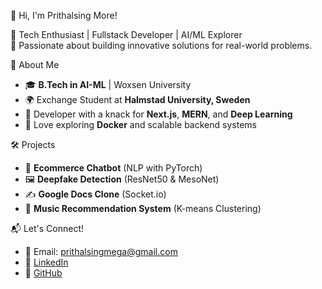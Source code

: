 👋 Hi, I'm Prithalsing More!

🚀 Tech Enthusiast | Fullstack Developer | AI/ML Explorer  
🌟 Passionate about building innovative solutions for real-world problems.

📌 About Me
- 🎓 **B.Tech in AI-ML** | Woxsen University  
- 🌍 Exchange Student at **Halmstad University, Sweden**  
- 🔧 Developer with a knack for **Next.js**, **MERN**, and **Deep Learning**  
- 🐳 Love exploring **Docker** and scalable backend systems  

 🛠️ Projects
- 🤖 **Ecommerce Chatbot** (NLP with PyTorch)  
- 🖼️ **Deepfake Detection** (ResNet50 & MesoNet)  
- ✍️ **Google Docs Clone** (Socket.io)  
- 🎵 **Music Recommendation System** (K-means Clustering)  

📬 Let's Connect!
- 📧 Email: prithalsingmega@gmail.com  
- 🔗 [LinkedIn](https://www.linkedin.com/in/prithalsing-more-953537250)  
- 🌟 [GitHub](https://github.com/Prithalsing)  
